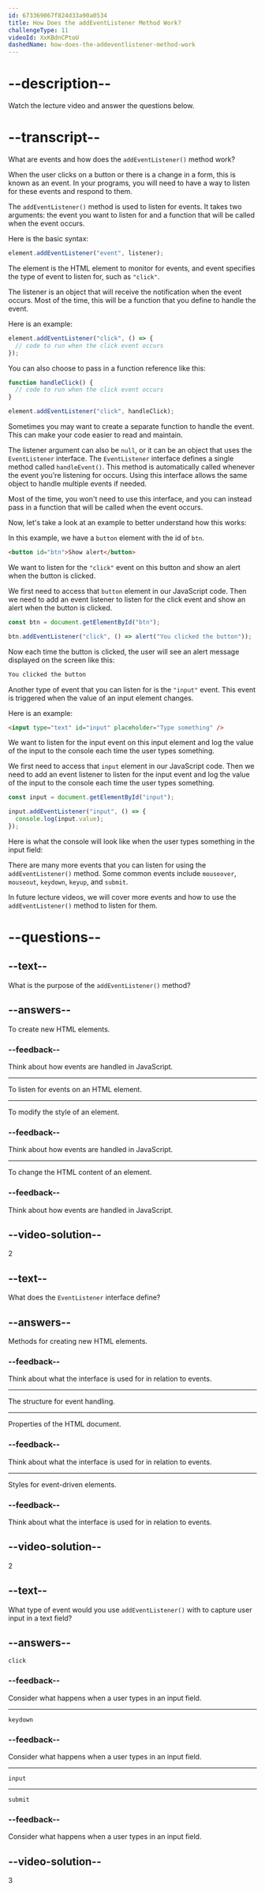 ```yaml
---
id: 673369067f824d33a90a0534
title: How Does the addEventListener Method Work?
challengeType: 11
videoId: XxKBdnCPtoU
dashedName: how-does-the-addeventlistener-method-work
---
```


# --description--

Watch the lecture video and answer the questions below.

# --transcript--

What are events and how does the `addEventListener()` method work?

When the user clicks on a button or there is a change in a form, this is known as an event. In your programs, you will need to have a way to listen for these events and respond to them.

The `addEventListener()` method is used to listen for events. It takes two arguments: the event you want to listen for and a function that will be called when the event occurs.

Here is the basic syntax:

```js
element.addEventListener("event", listener);
```

The element is the HTML element to monitor for events, and event specifies the type of event to listen for, such as `"click"`.

The listener is an object that will receive the notification when the event occurs. Most of the time, this will be a function that you define to handle the event.

Here is an example:

```js
element.addEventListener("click", () => {
  // code to run when the click event occurs
});
```

You can also choose to pass in a function reference like this:

```js
function handleClick() {
  // code to run when the click event occurs
}

element.addEventListener("click", handleClick);
```

Sometimes you may want to create a separate function to handle the event. This can make your code easier to read and maintain.

The listener argument can also be `null`, or it can be an object that uses the `EventListener` interface. The `EventListener` interface defines a single method called `handleEvent()`. This method is automatically called whenever the event you're listening for occurs. Using this interface allows the same object to handle multiple events if needed.

Most of the time, you won't need to use this interface, and you can instead pass in a function that will be called when the event occurs.

Now, let's take a look at an example to better understand how this works:

In this example, we have a `button` element with the id of `btn`.

```html
<button id="btn">Show alert</button>
```

We want to listen for the `"click"` event on this button and show an alert when the button is clicked.

We first need to access that `button` element in our JavaScript code. Then we need to add an event listener to listen for the click event and show an alert when the button is clicked.

```js
const btn = document.getElementById("btn");

btn.addEventListener("click", () => alert("You clicked the button"));
```

Now each time the button is clicked, the user will see an alert message displayed on the screen like this:

```md
You clicked the button
```

Another type of event that you can listen for is the `"input"` event. This event is triggered when the value of an input element changes.

Here is an example:

```html
<input type="text" id="input" placeholder="Type something" />
```

We want to listen for the input event on this input element and log the value of the input to the console each time the user types something.

We first need to access that `input` element in our JavaScript code. Then we need to add an event listener to listen for the input event and log the value of the input to the console each time the user types something.

```js
const input = document.getElementById("input");

input.addEventListener("input", () => {
  console.log(input.value);
});
```

Here is what the console will look like when the user types something in the input field:

There are many more events that you can listen for using the `addEventListener()` method. Some common events include `mouseover`, `mouseout`, `keydown`, `keyup`, and `submit`.

In future lecture videos, we will cover more events and how to use the `addEventListener()` method to listen for them.

# --questions--

## --text--

What is the purpose of the `addEventListener()` method?

## --answers--

To create new HTML elements.

### --feedback--

Think about how events are handled in JavaScript.

---

To listen for events on an HTML element.

---

To modify the style of an element.

### --feedback--

Think about how events are handled in JavaScript.

---

To change the HTML content of an element.

### --feedback--

Think about how events are handled in JavaScript.

## --video-solution--

2

## --text--

What does the `EventListener` interface define?

## --answers--

Methods for creating new HTML elements.

### --feedback--

Think about what the interface is used for in relation to events.

---

The structure for event handling.

---

Properties of the HTML document.

### --feedback--

Think about what the interface is used for in relation to events.

---

Styles for event-driven elements.

### --feedback--

Think about what the interface is used for in relation to events.

## --video-solution--

2

## --text--

What type of event would you use `addEventListener()` with to capture user input in a text field?

## --answers--

`click`

### --feedback--

Consider what happens when a user types in an input field.

---

`keydown`

### --feedback--

Consider what happens when a user types in an input field.

---

`input`

---

`submit`

### --feedback--

Consider what happens when a user types in an input field.

## --video-solution--

3
